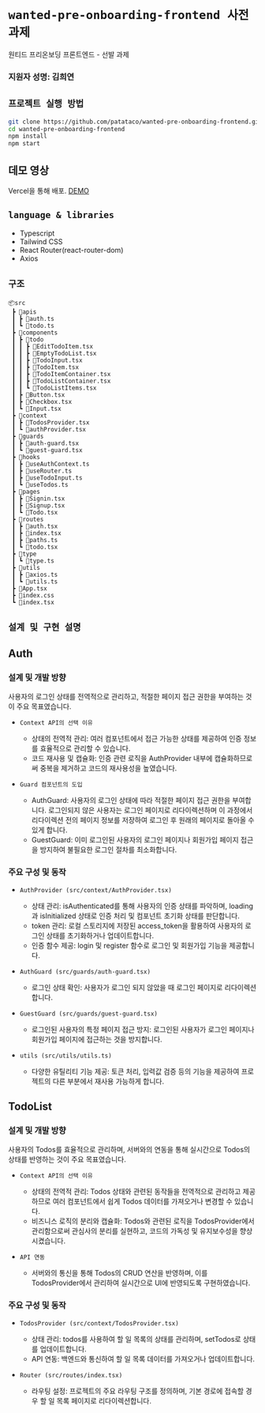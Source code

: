 # `wanted-pre-onboarding-frontend 사전과제`

원티드 프리온보딩 프론트엔드 - 선발 과제


### 지원자 성명: 김희연


## `프로젝트 실행 방법`

```bash
git clone https://github.com/patataco/wanted-pre-onboarding-frontend.git
cd wanted-pre-onboarding-frontend
npm install
npm start
```

## 데모 영상

Vercel을 통해 배포. [DEMO](https://wanted-pre-onboarding-frontend-nu-fawn.vercel.app)

## `language & libraries`

* Typescript
* Tailwind CSS
* React Router(react-router-dom)
* Axios

## `구조`

```
📦src
 ┣ 📂apis
 ┃ ┣ 📜auth.ts
 ┃ ┗ 📜todo.ts
 ┣ 📂components
 ┃ ┣ 📂todo
 ┃ ┃ ┣ 📜EditTodoItem.tsx
 ┃ ┃ ┣ 📜EmptyTodoList.tsx
 ┃ ┃ ┣ 📜TodoInput.tsx
 ┃ ┃ ┣ 📜TodoItem.tsx
 ┃ ┃ ┣ 📜TodoItemContainer.tsx
 ┃ ┃ ┣ 📜TodoListContainer.tsx
 ┃ ┃ ┗ 📜TodoListItems.tsx
 ┃ ┣ 📜Button.tsx
 ┃ ┣ 📜Checkbox.tsx
 ┃ ┗ 📜Input.tsx
 ┣ 📂context
 ┃ ┣ 📜TodosProvider.tsx 
 ┃ ┗ 📜authProvider.tsx 
 ┣ 📂guards
 ┃ ┣ 📜auth-guard.tsx
 ┃ ┗ 📜guest-guard.tsx
 ┣ 📂hooks
 ┃ ┣ 📜useAuthContext.ts 
 ┃ ┣ 📜useRouter.ts
 ┃ ┣ 📜useTodoInput.ts
 ┃ ┗ 📜useTodos.ts 
 ┣ 📂pages
 ┃ ┣ 📜Signin.tsx
 ┃ ┣ 📜Signup.tsx
 ┃ ┗ 📜Todo.tsx
 ┣ 📂routes
 ┃ ┣ 📜auth.tsx
 ┃ ┣ 📜index.tsx
 ┃ ┣ 📜paths.ts
 ┃ ┗ 📜todo.tsx
 ┣ 📂type
 ┃ ┗ 📜type.ts
 ┣ 📂utils
 ┃ ┣ 📜axios.ts
 ┃ ┗ 📜utils.ts
 ┣ 📜App.tsx
 ┣ 📜index.css
 ┗ 📜index.tsx

```

## `설계 및 구현 설명`

## Auth

### 설계 및 개발 방향
사용자의 로그인 상태를 전역적으로 관리하고, 적절한 페이지 접근 권한을 부여하는 것이 주요 목표였습니다.

* `Context API의 선택 이유`
  * 상태의 전역적 관리: 여러 컴포넌트에서 접근 가능한 상태를 제공하여 인증 정보를 효율적으로 관리할 수 있습니다.
  * 코드 재사용 및 캡슐화: 인증 관련 로직을 AuthProvider 내부에 캡슐화하므로써 중복을 제거하고 코드의 재사용성을 높였습니다.

* `Guard 컴포넌트의 도입`
  * AuthGuard: 사용자의 로그인 상태에 따라 적절한 페이지 접근 권한을 부여합니다. 로그인되지 않은 사용자는 로그인 페이지로 리다이렉션하며 이 과정에서 리다이렉션 전의 페이지 정보를 저장하여 로그인 후 원래의 페이지로 돌아올 수 있게 합니다.
  * GuestGuard: 이미 로그인된 사용자의 로그인 페이지나 회원가입 페이지 접근을 방지하여 불필요한 로그인 절차를 최소화합니다.

### 주요 구성 및 동작

* `AuthProvider (src/context/AuthProvider.tsx)`
  * 상태 관리: isAuthenticated를 통해 사용자의 인증 상태를 파악하며, loading과 isInitialized 상태로 인증 처리 및 컴포넌트 초기화 상태를 판단합니다.
  * token 관리: 로컬 스토리지에 저장된 access_token을 활용하여 사용자의 로그인 상태를 초기화하거나 업데이트합니다.
  * 인증 함수 제공: login 및 register 함수로 로그인 및 회원가입 기능을 제공합니다.
    
* `AuthGuard (src/guards/auth-guard.tsx)`
  * 로그인 상태 확인: 사용자가 로그인 되지 않았을 때 로그인 페이지로 리다이렉션합니다.

* `GuestGuard (src/guards/guest-guard.tsx)`
  * 로그인된 사용자의 특정 페이지 접근 방지: 로그인된 사용자가 로그인 페이지나 회원가입 페이지에 접근하는 것을 방지합니다.
 
* `utils (src/utils/utils.ts)`
  * 다양한 유틸리티 기능 제공: 토큰 처리, 입력값 검증 등의 기능을 제공하여 프로젝트의 다른 부분에서 재사용 가능하게 합니다.


## TodoList

### 설계 및 개발 방향
사용자의 Todos를 효율적으로 관리하며, 서버와의 연동을 통해 실시간으로 Todos의 상태를 반영하는 것이 주요 목표였습니다.

* `Context API의 선택 이유`
  * 상태의 전역적 관리: Todos 상태와 관련된 동작들을 전역적으로 관리하고 제공하므로 여러 컴포넌트에서 쉽게 Todos 데이터를 가져오거나 변경할 수 있습니다.
  * 비즈니스 로직의 분리와 캡슐화: Todos와 관련된 로직을 TodosProvider에서 관리함으로써 관심사의 분리를 실현하고, 코드의 가독성 및 유지보수성을 향상시켰습니다.

* `API 연동`
  * 서버와의 통신을 통해 Todos의 CRUD 연산을 반영하며, 이를 TodosProvider에서 관리하여 실시간으로 UI에 반영되도록 구현하였습니다.

### 주요 구성 및 동작

* `TodosProvider (src/context/TodosProvider.tsx)`
  * 상태 관리: todos를 사용하여 할 일 목록의 상태를 관리하며, setTodos로 상태를 업데이트합니다.
  * API 연동: 백엔드와 통신하여 할 일 목록 데이터를 가져오거나 업데이트합니다.
    
* `Router (src/routes/index.tsx)`
  * 라우팅 설정: 프로젝트의 주요 라우팅 구조를 정의하며, 기본 경로에 접속할 경우 할 일 목록 페이지로 리다이렉션합니다.





